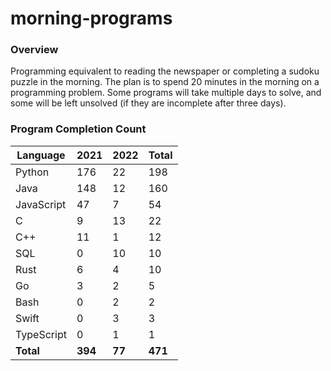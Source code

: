 # morning-programs

### Overview

Programming equivalent to reading the newspaper or completing a sudoku puzzle in the morning.  The plan is to spend 20 
minutes in the morning on a programming problem.  Some programs will take multiple days to solve, and some will be left 
unsolved (if they are incomplete after three days).

### Program Completion Count

| Language     | 2021    | 2022    | Total   |
|--------------|---------|---------|---------|
| Python       | 176     | 22      | 198     |
| Java         | 148     | 12      | 160     |
| JavaScript   | 47      | 7       | 54      |
| C            | 9       | 13      | 22      |
| C++          | 11      | 1       | 12      |
| SQL          | 0       | 10      | 10      |
| Rust         | 6       | 4       | 10      |
| Go           | 3       | 2       | 5       |
| Bash         | 0       | 2       | 2       |
| Swift        | 0       | 3       | 3       |
| TypeScript   | 0       | 1       | 1       |
| **Total**    | **394** | **77**  | **471** |
